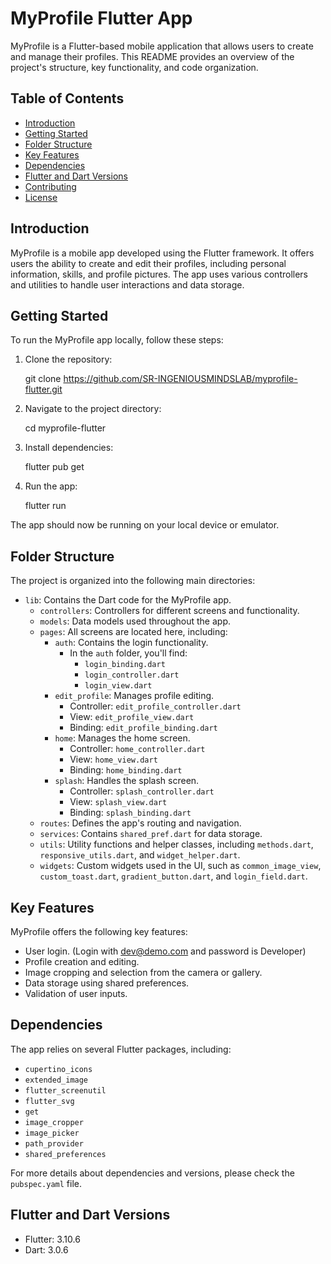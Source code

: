 MyProfile Flutter App
=====================

MyProfile is a Flutter-based mobile application that allows users to create and manage their profiles. This README provides an overview of the project's structure, key functionality, and code organization.

Table of Contents
-----------------

* [Introduction](#introduction)
* [Getting Started](#getting-started)
* [Folder Structure](#folder-structure)
* [Key Features](#key-features)
* [Dependencies](#dependencies)
* [Flutter and Dart Versions](#flutter-and-dart-versions)
* [Contributing](#contributing)
* [License](#license)

Introduction
------------

MyProfile is a mobile app developed using the Flutter framework. It offers users the ability to create and edit their profiles, including personal information, skills, and profile pictures. The app uses various controllers and utilities to handle user interactions and data storage.

Getting Started
---------------

To run the MyProfile app locally, follow these steps:

1. Clone the repository:

   git clone https://github.com/SR-INGENIOUSMINDSLAB/myprofile-flutter.git
2. Navigate to the project directory:

   cd myprofile-flutter
3. Install dependencies:

   flutter pub get
4. Run the app:

   flutter run

The app should now be running on your local device or emulator.

Folder Structure
----------------

The project is organized into the following main directories:

* `lib`: Contains the Dart code for the MyProfile app.
  * `controllers`: Controllers for different screens and functionality.
  * `models`: Data models used throughout the app.
  * `pages`: All screens are located here, including:
    * `auth`: Contains the login functionality.
      * In the `auth` folder, you'll find:
        * `login_binding.dart`
        * `login_controller.dart`
        * `login_view.dart`
    * `edit_profile`: Manages profile editing.
      * Controller: `edit_profile_controller.dart`
      * View: `edit_profile_view.dart`
      * Binding: `edit_profile_binding.dart`
    * `home`: Manages the home screen.
      * Controller: `home_controller.dart`
      * View: `home_view.dart`
      * Binding: `home_binding.dart`
    * `splash`: Handles the splash screen.
      * Controller: `splash_controller.dart`
      * View: `splash_view.dart`
      * Binding: `splash_binding.dart`
  * `routes`: Defines the app's routing and navigation.
  * `services`: Contains `shared_pref.dart` for data storage.
  * `utils`: Utility functions and helper classes, including `methods.dart`, `responsive_utils.dart`, and `widget_helper.dart`.
  * `widgets`: Custom widgets used in the UI, such as `common_image_view`, `custom_toast.dart`, `gradient_button.dart`, and `login_field.dart`.

Key Features
------------

MyProfile offers the following key features:

* User login. (Login with dev@demo.com and password is Developer)
* Profile creation and editing.
* Image cropping and selection from the camera or gallery.
* Data storage using shared preferences.
* Validation of user inputs.

Dependencies
------------

The app relies on several Flutter packages, including:

* `cupertino_icons`
* `extended_image`
* `flutter_screenutil`
* `flutter_svg`
* `get`
* `image_cropper`
* `image_picker`
* `path_provider`
* `shared_preferences`

For more details about dependencies and versions, please check the `pubspec.yaml` file.

Flutter and Dart Versions
-------------------------

* Flutter: 3.10.6
* Dart: 3.0.6
